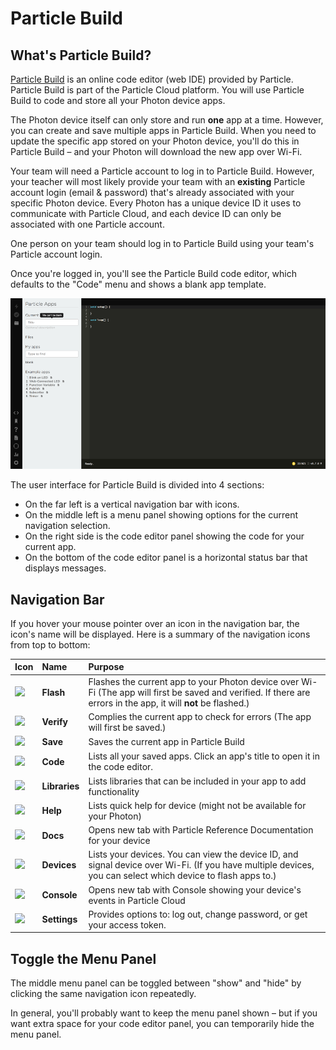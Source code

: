 # Particle Build

## What's Particle Build?

​[Particle Build](https://build.particle.io/) is an online code editor \(web IDE\) provided by Particle. Particle Build is part of the Particle Cloud platform. You will use Particle Build to code and store all your Photon device apps.

The Photon device itself can only store and run **one** app at a time. However, you can create and save multiple apps in Particle Build. When you need to update the specific app stored on your Photon device, you'll do this in Particle Build – and your Photon will download the new app over Wi-Fi.

Your team will need a Particle account to log in to Particle Build. However, your teacher will most likely provide your team with an **existing** Particle account login \(email & password\) that's already associated with your specific Photon device. Every Photon has a unique device ID it uses to communicate with Particle Cloud, and each device ID can only be associated with one Particle account.

One person on your team should log in to Particle Build using your team's Particle account login.

Once you're logged in, you'll see the Particle Build code editor, which defaults to the "Code" menu and shows a blank app template.

![Particle Build User Interface](../.gitbook/assets/particle-build-ui.png)

The user interface for Particle Build is divided into 4 sections:

* On the far left is a vertical navigation bar with icons.
* On the middle left is a menu panel showing options for the current navigation selection.
* On the right side is the code editor panel showing the code for your current app.
* On the bottom of the code editor panel is a horizontal status bar that displays messages.

## Navigation Bar

If you hover your mouse pointer over an icon in the navigation bar, the icon's name will be displayed. Here is a summary of the navigation icons from top to bottom:

| Icon | Name | Purpose |
| :--- | :--- | :--- |
| ​![](https://firebasestorage.googleapis.com/v0/b/gitbook-28427.appspot.com/o/assets%2F-LEGLBX3AeXb13IcoB4Q%2F-LJEjLUFeSZqzdAdtK-C%2F-LJEjiwZZ_lGiFWTeLmW%2Fpb-flash-icon.png?alt=media&token=2a54eab6-7b96-4deb-ba85-c8b0eaa36263) | **Flash** | Flashes the current app to your Photon device over Wi-Fi \(The app will first be saved and verified. If there are errors in the app, it will **not** be flashed.\) |
| ​![](https://firebasestorage.googleapis.com/v0/b/gitbook-28427.appspot.com/o/assets%2F-LEGLBX3AeXb13IcoB4Q%2F-LJ0yqiO-iwEFiJVLk8K%2F-LJ10qTcnC_JJqBfpd6F%2Fpb-verify-icon.png?alt=media&token=ac805d27-665d-411c-bfc4-338f998b6123) |  **Verify** | Complies the current app to check for errors \(The app will first be saved.\) |
| ​![](https://firebasestorage.googleapis.com/v0/b/gitbook-28427.appspot.com/o/assets%2F-LEGLBX3AeXb13IcoB4Q%2F-LJ0pBBNm9hOWbswkZXP%2F-LJ0pSQvLOewPan-6Z_m%2Fpb-save-icon.png?alt=media&token=fad2b9de-0395-4646-b367-019766d499f2) | **Save** | Saves the current app in Particle Build |
| ​![](https://firebasestorage.googleapis.com/v0/b/gitbook-28427.appspot.com/o/assets%2F-LEGLBX3AeXb13IcoB4Q%2F-LIwNMqkFJ7THEwQ2B-f%2F-LIwNurELJ40j6i39ApO%2Fpb-code-icon.png?alt=media&token=5e3f9393-a92c-400b-b51a-a060356c8c6e) | **Code** | Lists all your saved apps. Click an app's title to open it in the code editor. |
| ​![](https://firebasestorage.googleapis.com/v0/b/gitbook-28427.appspot.com/o/assets%2F-LEGLBX3AeXb13IcoB4Q%2F-LJKU-305XqNVnF_dEZR%2F-LJKVKuyKj68oqDFco7w%2Fpb-library-icon.png?alt=media&token=8fdbf2fd-fb83-44fc-80bb-6a7023de8f11) | **Libraries** | Lists libraries that can be included in your app to add functionality |
| ​![](https://firebasestorage.googleapis.com/v0/b/gitbook-28427.appspot.com/o/assets%2F-LEGLBX3AeXb13IcoB4Q%2F-LJKU-305XqNVnF_dEZR%2F-LJKVPgeuq7Oa7_8My_1%2Fpb-help-icon.png?alt=media&token=7733619b-be64-405d-87d3-95d9498f59d1) | **Help** | Lists quick help for device \(might not be available for your Photon\) |
| ​![](https://firebasestorage.googleapis.com/v0/b/gitbook-28427.appspot.com/o/assets%2F-LEGLBX3AeXb13IcoB4Q%2F-LJKU-305XqNVnF_dEZR%2F-LJKVTgQmUAvFJjG6Mt9%2Fpb-docs-icon.png?alt=media&token=688d3ade-0c50-436f-b7ff-2d07a7d8a7d2) | **Docs** | Opens new tab with Particle Reference Documentation for your device |
| ​![](https://firebasestorage.googleapis.com/v0/b/gitbook-28427.appspot.com/o/assets%2F-LEGLBX3AeXb13IcoB4Q%2F-LIwKNV_UEEQb3F3giJN%2F-LIwKgW3kmSnG7D_92hv%2Fpb-devices-icon.png?alt=media&token=96850c7d-1462-4c89-b9c6-89c149c7a3d5) | **Devices** | Lists your devices. You can view the device ID, and signal device over Wi-Fi. \(If you have multiple devices, you can select which device to flash apps to.\) |
| ​![](https://firebasestorage.googleapis.com/v0/b/gitbook-28427.appspot.com/o/assets%2F-LEGLBX3AeXb13IcoB4Q%2F-LJKU-305XqNVnF_dEZR%2F-LJKVeI_JNwvES3gcsyk%2Fpb-console-icon.png?alt=media&token=93eb237e-c5ec-4dba-80c4-e69f4fba8b23) | **Console** | Opens new tab with Console showing your device's events in Particle Cloud |
| ​![](https://firebasestorage.googleapis.com/v0/b/gitbook-28427.appspot.com/o/assets%2F-LEGLBX3AeXb13IcoB4Q%2F-LJKU-305XqNVnF_dEZR%2F-LJKVjdTz4eSKH5K5gtK%2Fpb-settings-icon.png?alt=media&token=627c9785-78b2-49a9-a140-f4d0a1a0783e) | **Settings** | Provides options to: log out, change password, or get your access token. |

## Toggle the Menu Panel

The middle menu panel can be toggled between "show" and "hide" by clicking the same navigation icon repeatedly.

In general, you'll probably want to keep the menu panel shown – but if you want extra space for your code editor panel, you can temporarily hide the menu panel.  


